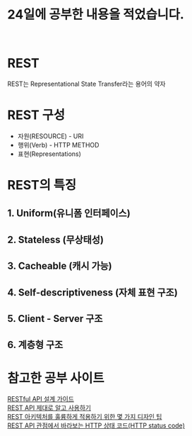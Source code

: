 # 24일에 공부한 내용을 적었습니다.
<br>

# REST
REST는 Representational State Transfer라는 용어의 약자

# REST 구성
<ul>
  <li>자원(RESOURCE) - URI</li>
  <li>행위(Verb) - HTTP METHOD</li>
  <li>표현(Representations)</li>
</ul>

# REST의 특징
## 1. Uniform(유니폼 인터페이스)
## 2. Stateless (무상태성)
## 3. Cacheable (캐시 가능)
## 4. Self-descriptiveness (자체 표현 구조)
## 5. Client - Server 구조
## 6. 계층형 구조



# 참고한 공부 사이트
<a href="https://sanghaklee.tistory.com/57" target="_blank">RESTful API 설계 가이드</a><br>
<a href="https://meetup.toast.com/posts/92" target="_blank">REST API 제대로 알고 사용하기</a><br>
<a href="https://spoqa.github.io/2012/02/27/rest-introduction.html" target="_blank">REST 아키텍처를 훌륭하게 적용하기 위한 몇 가지 디자인 팁</a><br>
<a href="https://sanghaklee.tistory.com/61" target="_blank">REST API 관점에서 바라보는 HTTP 상태 코드(HTTP status code)</a><br>
